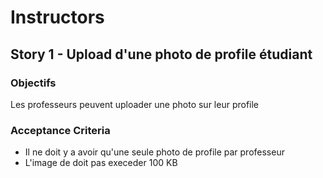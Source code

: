 Instructors
====

## Story 1 - Upload d'une photo de profile étudiant
### Objectifs
Les professeurs peuvent uploader une photo sur leur profile

### Acceptance Criteria
* Il ne doit y a avoir qu'une seule photo de profile par professeur
* L'image de doit pas execeder 100 KB
